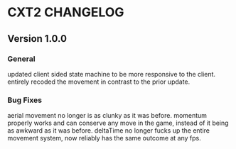 # CXT2 CHANGELOG

## Version 1.0.0

### General
 updated client sided state machine to be more responsive to the client.
 entirely recoded the movement in contrast to the prior update.

 ### Bug Fixes
 aerial movement no longer is as clunky as it was before. 
 momentum properly works and can conserve any move in the game, instead of it being as awkward as it was before.
 deltaTime no longer fucks up the entire movement system, now reliably has the same outcome at any fps.

